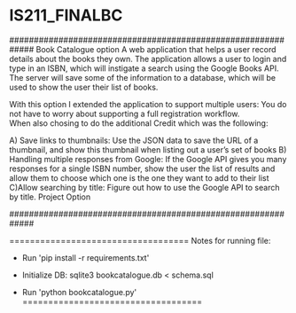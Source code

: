 # IS211_FINALBC

#############################################################
Book Catalogue option A
web application that helps a user record details about the books they
own. The application allows a user to login and type in an ISBN, which will instigate a
search using the Google Books API. The server will save some of the information to a
database, which will be used to show the user their list of books.

With this option I extended the application to support multiple users:
You do not have to worry about supporting a full registration workflow.   
When also chosing to do the additional Credit which was the following:

A) Save links to thumbnails: Use the JSON data to save the URL of a thumbnail, and show
this thumbnail when listing out a user’s set of books
B) Handling multiple responses from Google: If the Google API gives you many responses for
a single ISBN number, show the user the list of results and allow them to choose which one
is the one they want to add to their list
C)Allow searching by title: Figure out how to use the Google API to search by title.
Project Option 

#############################################################


===================================
Notes for running file:

- Run 'pip install -r requirements.txt'

- Initialize DB:
    sqlite3 bookcatalogue.db < schema.sql

- Run 'python bookcatalogue.py'
===================================